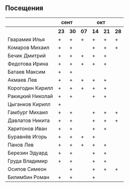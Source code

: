 ## Посещения

<table><tr><th></th><th colspan="2">сент</th><th colspan="4">окт</th></tr><tr><th></th><th>23</th><th>30</th><th>07</th><th>14</th><th>21</th><th>28</th></tr><tr><td>Гварамия Илья</td><td>+</td><td>+</td><td>+</td><td>+</td><td>+</td><td>+</td></tr><tr><td>Комаров Михаил</td><td>+</td><td>+</td><td></td><td>+</td><td>+</td><td>+</td></tr><tr><td>Бечик Дмитрий</td><td>+</td><td>+</td><td>+</td><td>+</td><td>+</td><td></td></tr><tr><td>Федотова Ирина</td><td>+</td><td>+</td><td>+</td><td>+</td><td>+</td><td></td></tr><tr><td>Батаев Максим</td><td>+</td><td>+</td><td></td><td></td><td></td><td></td></tr><tr><td>Акмаев Лев</td><td>+</td><td>+</td><td>+</td><td>+</td><td>+</td><td></td></tr><tr><td>Корогодин Кирилл</td><td>+</td><td>+</td><td>+</td><td>+</td><td>+</td><td></td></tr><tr><td>Ракицкий Николай</td><td>+</td><td>+</td><td></td><td>+</td><td>+</td><td></td></tr><tr><td>Цыганков Кирилл</td><td>+</td><td></td><td></td><td></td><td></td><td></td></tr><tr><td>Гамбург Михаил</td><td>+</td><td>+</td><td></td><td>+</td><td>+</td><td>+</td></tr><tr><td>Давлатов Никита</td><td>+</td><td>+</td><td></td><td>+</td><td>+</td><td>+</td></tr><tr><td>Харитонов Иван</td><td>+</td><td>+</td><td></td><td>+</td><td>+</td><td></td></tr><tr><td>Буравнëв Игорь</td><td>+</td><td>+</td><td>+</td><td>+</td><td></td><td></td></tr><tr><td>Панов Лев</td><td>+</td><td>+</td><td>+</td><td>+</td><td>+</td><td></td></tr><tr><td>Березин Эдуард</td><td>+</td><td>+</td><td></td><td>+</td><td>+</td><td></td></tr><tr><td>Груда Владимир</td><td>+</td><td>+</td><td></td><td>+</td><td>+</td><td></td></tr><tr><td>Осипов Симеон</td><td></td><td>+</td><td></td><td>+</td><td>+</td><td>+</td></tr><tr><td>Билимбин Роман</td><td>+</td><td>+</td><td></td><td>+</td><td></td><td></td></tr></table>